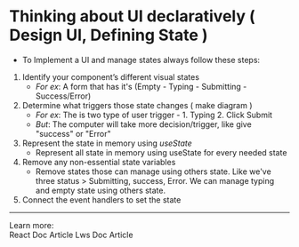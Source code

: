 # Thinking about UI declaratively ( Design UI, Defining State )

- To Implement a UI and manage states always follow these steps:

1. Identify your component’s different visual states
   - _For ex_: A form that has it's (Empty - Typing - Submitting - Success/Error)
2. Determine what triggers those state changes ( make diagram )
   - _For ex_: The is two type of user trigger - 1. Typing 2. Click Submit
   - _But_: The computer will take more decision/trigger, like give "success" or "Error"
3. Represent the state in memory using _useState_
   - Represent all state in memory using useState for every needed state
4. Remove any non-essential state variables
   - Remove states those can manage using others state. Like we've three status > Submitting, success, Error.
     We can manage typing and empty state using others state.
5. Connect the event handlers to set the state

<hr>

Learn more: <br>
<a src="https://react.dev/learn/reacting-to-input-with-state"> React Doc Article </a>
<a src="https://reactive-accelarator.vercel.app/reactive-accelarator/React-js/module-3/declaretive-imperative"> Lws Doc Article </a>
